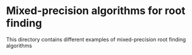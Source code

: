 # Mixed-precision algorithms for root finding

This directory contains different examples of mixed-precision root finding algorithms
